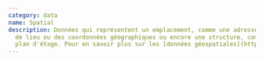 ```yaml
---
category: data
name: Spatial
description: Données qui représentent un emplacement, comme une adresse, un nom
  de lieu ou des coordonnées géographiques ou encore une structure, comme un
  plan d'étage. Pour en savoir plus sur les [données géospatiales](https://fr.wikipedia.org/wiki/Information_géoographique) et les [modèles d'information sur les bâtiments](https://fr.wikipedia.org/wiki/Building_information_modeling).
---
```

